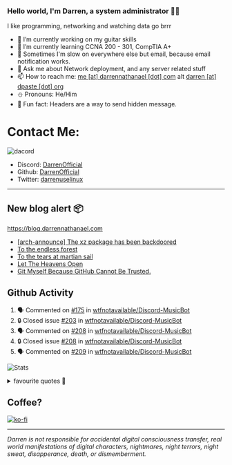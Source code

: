 ### Hello world, I'm Darren, a system administrator 👨‍💻
I like programming, networking and watching data go brrr


- 🔭 I’m currently working on my guitar skills
- 🌴 I’m currently learning CCNA 200 - 301, CompTIA A+ 
- 🚀 Sometimes I'm slow on everywhere else but email, because email notification works.
- 💬 Ask me about Network deployment, and any server related stuff 
- 📫 How to reach me: [me [at] darrennathanael [dot] com](mailto:me@darrennathanael.com) alt [darren [at] dpaste [dot] org](mailto:darren@dpaste.org)
- ⛄️ Pronouns: He/Him
- 🍪 Fun fact: Headers are a way to send hidden message.

# Contact Me:

![dacord](https://discord.c99.nl/widget/theme-4/508296903960821771.png)

- Discord: [DarrenOfficial](https://discord.darrennathanael.com)
- Github: [DarrenOfficial](https://github.com/DarrenOfficial)
- Twitter: [darrenuselinux](https://twitter.com/darrenuselinux)


---
## New blog alert 📦
https://blog.darrennathanael.com
<!-- BLOG-POST-LIST:START -->
- [[arch-announce] The xz package has been backdoored](https://blog.darrennathanael.com/posts/xz-package-backdoored/)
- [To the endless forest](https://blog.darrennathanael.com/posts/to-the-endless-forest/)
- [To the tears at martian sail](https://blog.darrennathanael.com/posts/to-the-tears-at-martian-sail/)
- [Let The Heavens Open](https://blog.darrennathanael.com/posts/let-the-heavens-open/)
- [Git Myself Because GitHub Cannot Be Trusted.](https://blog.darrennathanael.com/posts/git-myself/)
<!-- BLOG-POST-LIST:END -->

## Github Activity
<!--START_SECTION:activity-->
1. 🗣 Commented on [#175](https://github.com/wtfnotavailable/Discord-MusicBot/issues/175#issuecomment-2046786567) in [wtfnotavailable/Discord-MusicBot](https://github.com/wtfnotavailable/Discord-MusicBot)
2. 🔒 Closed issue [#203](https://github.com/wtfnotavailable/Discord-MusicBot/issues/203) in [wtfnotavailable/Discord-MusicBot](https://github.com/wtfnotavailable/Discord-MusicBot)
3. 🗣 Commented on [#208](https://github.com/wtfnotavailable/Discord-MusicBot/issues/208#issuecomment-2046776236) in [wtfnotavailable/Discord-MusicBot](https://github.com/wtfnotavailable/Discord-MusicBot)
4. 🔒 Closed issue [#208](https://github.com/wtfnotavailable/Discord-MusicBot/issues/208) in [wtfnotavailable/Discord-MusicBot](https://github.com/wtfnotavailable/Discord-MusicBot)
5. 🗣 Commented on [#209](https://github.com/wtfnotavailable/Discord-MusicBot/issues/209#issuecomment-2046772868) in [wtfnotavailable/Discord-MusicBot](https://github.com/wtfnotavailable/Discord-MusicBot)
<!--END_SECTION:activity-->


![Stats](https://github-readme-stats.vercel.app/api?username=DarrenOfficial&layout=compact&hide_border=true&hide_title=true&count_private=true&include_all_commits=true&show_icons=true&bg_color=00000000&text_color=c3c6ce&icon_color=4e64f7)


<details>
<summary>favourite quotes 🍻</summary>
<br>
<i>"Always trust what others say or write without ever questioning them. Especially their code."</i> -Albert Einstein
<br><br>
  <i>"If she this easy, then she prolly got a diseasy"</i> -Dr Martin Luther King
  <br><br>
  <i>"If a woman is giving you what you want, it is deception."</i> -Sun Tzu, Art of War
</details>


## Coffee?

[![ko-fi](https://ko-fi.com/img/githubbutton_sm.svg)](https://ko-fi.com/R6R1311CB)

---

_Darren is not responsible for accidental digital consciousness transfer, real world manifestations of digital characters, nightmares, night terrors, night sweat, disapperance, death, or dismemberment._
